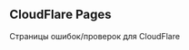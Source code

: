 ## CloudFlare Pages

Страницы ошибок/проверок для CloudFlare

```Демонстрация страниц: https://foammys.github.io

